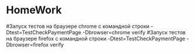 # HomeWork
#Запуск тестов на браузере chrome с командной строки -Dtest=TestCheckPaymentPage -Dbrowser=chrome verify
#Запуск тестов на браузере firefox с командной строки -Dtest=TestCheckPaymentPage -Dbrowser=firefox verify
